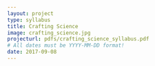 ```yaml
---
layout: project
type: syllabus
title: Crafting Science
image: crafting_science.jpg
projecturl: pdfs/crafting_science_syllabus.pdf
# All dates must be YYYY-MM-DD format!
date: 2017-09-08
---
```

